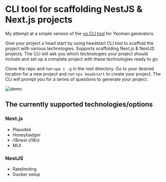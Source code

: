 # CLI tool for scaffolding NestJS & Next.js projects
My attempt at a simple version of the [yo CLI tool](https://github.com/yeoman/yo) for Yeoman generators.

Give your project a head start by using headstart CLI tool to scaffold the project with various technologies. Supports scaffolding Next.js & NestJS projects. The CLI will ask you which technologies your project should include and set up a complete project with these technologies ready to go.

Clone the repo and run `npm i -g` in the root directory. Go to your desired location for a new project and run `npx headstart` to create your project. The CLI will prompt you for a series of questions to generate your project.

![demo](https://github.com/JonasStjerne/headstart/assets/73853586/e58ec692-623a-46c9-9cee-d0409858ec68)


## The currently supported technologies/options

### Next.js
-   Plausible
-   Honeybadger
-   i18next (i18n)
-   MUI

### NestJS
-  Ratelimiting
-  Docker setup

